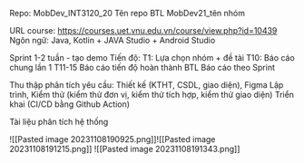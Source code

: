 
Repo: MobDev_INT3120_20
Tên repo BTL MobDev21_tên nhóm

URL course: https://courses.uet.vnu.edu.vn/course/view.php?id=10439
Ngôn ngữ: Java, Kotlin + JAVA Studio + Android Studio

Sprint 1-2 tuần - tạo demo
Tiến độ:
T1: Lựa chọn nhóm + đề tài
T10: Báo cáo chung lần 1
T11-15 Báo cáo tiến độ hoàn thành BTL
Báo cáo theo Sprint


Thu thập phân tích yêu cầu:
Thiết kế (KTHT, CSDL, giao diện), Figma
Lập trình, Kiểm thử (kiểm thử đơn vị, kiểm thử tích hợp, kiểm thử giao diện)
Triển khai (CI/CD bằng Github Action)

Tài liệu phân tích hệ thống

![[Pasted image 20231108190925.png]]![[Pasted image 20231108191215.png]]
![[Pasted image 20231108191343.png]]